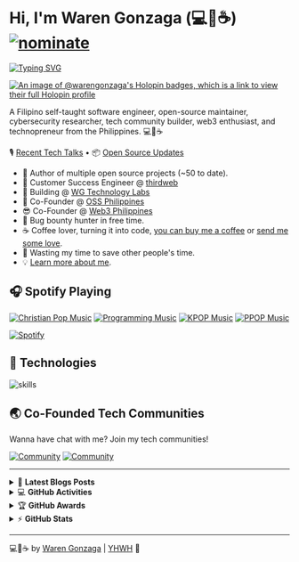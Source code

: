 # Hi, I'm Waren Gonzaga (💻💖☕) [![nominate](https://img.shields.io/badge/nominate-%20@warengonzaga%20as%20GitHub%20Star-yellow.svg?logo=github&labelColor=181717&longCache=true&style=flat-square)](https://stars.github.com/nominate)

[![Typing SVG](https://readme-typing-svg.herokuapp.com?font=comfortaa&color=016EEA&size=24&width=500&lines=Self-taught+Software+Engineer;Open-Source+Maintainer;Open-Source+Advocate;Cybersecurity+Researcher;Web3+Enthusiast;Technopreneur)](https://git.io/typing-svg)

[![An image of @warengonzaga's Holopin badges, which is a link to view their full Holopin profile](https://holopin.me/warengonzaga)](https://holopin.io/@warengonzaga)

A Filipino self-taught software engineer, open-source maintainer, cybersecurity researcher, tech community builder, web3 enthusiast, and technopreneur from the Philippines. 💻💖☕

🎙 [Recent Tech Talks](https://www.polywork.com/warengonzaga/collections/1284) • 📦 [Open Source Updates](https://www.polywork.com/warengonzaga/collections/1194)

- 💝 Author of multiple open source projects (~50 to date).
- 💼 Customer Success Engineer @ [thirdweb](https://github.com/thirdweb-dev)
- 🌱 Building @ [WG Technology Labs](https://wgtechlabs.com)
- 🤝 Co-Founder @ [OSS Philippines](https://ossph.org)
- 😎 Co-Founder @ [Web3 Philippines](https://web3philippines.org)
- 🔏 Bug bounty hunter in free time.
- ☕ Coffee lover, turning it into code, [you can buy me a coffee](https://buymeacoff.ee/warengonzaga) or [send me some love](https://github.com/sponsors/warengonzaga).
- 🎯 Wasting my time to save other people's time.
- 💡 [Learn more about me](https://bio.link/warengonzaga).

## 🎧 Spotify Playing

[![Christian Pop Music](https://img.shields.io/badge/Christian%20Pop%20Music-%231DB954.svg?&style=flat-square&logo=spotify&logoColor=white)](https://open.spotify.com/playlist/0eufhXK7WPSiiwPcaz3Jq7?si=839465c918394657) [![Programming Music](https://img.shields.io/badge/Programming%20Music-%231DB954.svg?&style=flat-square&logo=spotify&logoColor=white)](https://open.spotify.com/playlist/1FWq5Cu05LmtSHgFEXRnZO?si=FozGJF9nRXq2wTv_JpN2wQ) [![KPOP Music](https://img.shields.io/badge/KPOP%20Music-%231DB954.svg?&style=flat-square&logo=spotify&logoColor=white)](https://open.spotify.com/playlist/2DFExFNWYOwQMZy6wUeCxX?si=s1Ndgj8hTg-r8zLlvRgv1Q) [![PPOP Music](https://img.shields.io/badge/PPOP%20Music-%231DB954.svg?&style=flat-square&logo=spotify&logoColor=white)](https://open.spotify.com/playlist/58bZKfJFpUl2CwWET1QJ3X?si=259YV8_VRS-IKHsFZMmPTQ)

[![Spotify](https://readme-spotify.warengonzaga.com/api/spotify)](https://open.spotify.com/user/vmt7lpqdatuelp2chw7ur2p2l)

## 🔧 Technologies

![skills](https://skillicons.dev/icons?i=html,css,sass,js,ts,php,wordpress,nodejs,vue,react,mongodb,mysql,py,vim,docker,kubernetes,md,git,figma,bash,cloudflare,jquery,nginx,vscode&theme=light)

## 🌏 Co-Founded Tech Communities

Wanna have chat with me? Join my tech communities!

[![Community](https://discordapp.com/api/guilds/970915199617990707/widget.png?style=banner2)](https://web3philippines.org) [![Community](https://discordapp.com/api/guilds/905496362982981723/widget.png?style=banner2)](https://ossph.org)

---

<!-- markdownlint-disable MD033 -->

<details>
    <summary>&#128240 <b>Latest Blogs Posts</b></summary><br/>

<!-- BLOG-POST-LIST:START -->
- [How to Enable Buy Me a Coffee to your Open Source Project on GitHub?](https://blog.warengonzaga.com/how-to-enable-buy-me-a-coffee-to-your-open-source-project-on-github)
- [How to Recover the Ownership of Your thirdweb Pre-built Contract?](https://blog.warengonzaga.com/how-to-recover-the-ownership-of-your-thirdweb-pre-built-contract)
- [Deploy Next.js App to GitHub Pages with new GitHub Actions](https://blog.warengonzaga.com/deploy-nextjs-app-to-github-pages-with-new-github-actions)
- [Maintenance Your Windows Machine Like a Pro](https://blog.warengonzaga.com/maintenance-your-windows-machine-like-a-pro)
- [7 Awesome: Free Websites to Learn Web3](https://blog.warengonzaga.com/7-awesome-free-websites-to-learn-web3)
<!-- BLOG-POST-LIST:END -->

</details>

<details>
    <summary>&#128187 <b>GitHub Activities</b></summary><br/>

<!--START_SECTION:activity-->
1. 🗣 Commented on [#441](https://github.com/0xmetaschool/Learning-Projects/pull/441#issuecomment-2009931934) in [0xmetaschool/Learning-Projects](https://github.com/0xmetaschool/Learning-Projects)
2. 💪 Opened PR [#441](https://github.com/0xmetaschool/Learning-Projects/pull/441) in [0xmetaschool/Learning-Projects](https://github.com/0xmetaschool/Learning-Projects)
3. 🗣 Commented on [#10672](https://github.com/simple-icons/simple-icons/pull/10672#issuecomment-2009490808) in [simple-icons/simple-icons](https://github.com/simple-icons/simple-icons)
4. 🚀 Published release [v0.1.8](https://github.com/warengonzaga/xplorescan/releases/tag/0.1.8) in [warengonzaga/xplorescan](https://github.com/warengonzaga/xplorescan)
5. 🎉 Merged PR [#16](https://github.com/warengonzaga/xplorescan/pull/16) in [warengonzaga/xplorescan](https://github.com/warengonzaga/xplorescan)
<!--END_SECTION:activity-->

</details>

<details>
    <summary>&#127942 <b>GitHub Awards</b></summary><br/>

![Github Trophy](https://github-profile-trophy.vercel.app/?username=warengonzaga)

</details>

<details>
    <summary>&#9889 <b>GitHub Stats</b></summary><br/>

[![Waren Gonzaga Github Stats](https://readme-stats.warengonzaga.com/api?username=warengonzaga&show_icons=true&count_private=true)](https://github.com/warengonzaga/github-readme-stats) [![Top Language](https://readme-stats.warengonzaga.com/api/top-langs?username=warengonzaga&layout=compact)](https://github.com/warengonzaga/github-readme-stats)

</details>

---

💻💖☕ by [Waren Gonzaga](https://warengonzaga.com) | [YHWH](https://youtu.be/HHrxS4diLew?t=44) 🙏

[personal website]: https://warengonzaga.com
[business website]: https://wgcompanyhq.com
[biolink]: https://bio.link/warengonzaga
[facebook]: https://facebook.com/warengonzagaofficial
[twitter]: https://twitter.com/warengonzaga
[instagram]: https://instagram.com/wrngnzg
[youtube]: https://youtube.com/warengonzaga
